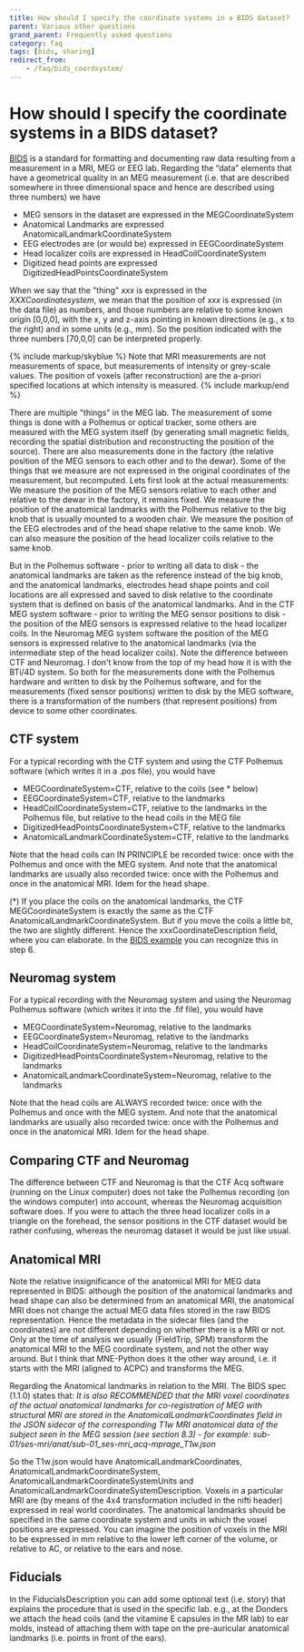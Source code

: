 ```yaml
---
title: How should I specify the coordinate systems in a BIDS dataset?
parent: Various other questions
grand_parent: Frequently asked questions
category: faq
tags: [bids, sharing]
redirect_from:
    - /faq/bids_coordsystem/
---
```


# How should I specify the coordinate systems in a BIDS dataset?

[BIDS](http://bids.neuroimaging.io) is a standard for formatting and documenting raw data resulting from a measurement in a MRI, MEG or EEG lab. Regarding the “data” elements that have a geometrical quality in an MEG measurement (i.e. that are described somewhere in three dimensional space and hence are described using three numbers) we have

- MEG sensors in the dataset are expressed in the MEGCoordinateSystem
- Anatomical Landmarks are expressed AnatomicalLandmarkCoordinateSystem
- EEG electrodes are (or would be) expressed in EEGCoordinateSystem
- Head localizer coils are expressed in HeadCoilCoordinateSystem
- Digitized head points are expressed DigitizedHeadPointsCoordinateSystem

When we say that the "thing" _xxx_ is expressed in the _XXXCoordinatesystem_, we mean that the position of _xxx_ is expressed (in the data file) as numbers, and those numbers are relative to some known origin [0,0,0], with the x, y and z-axis pointing in known directions (e.g., x to the right) and in some units (e.g., mm). So the position indicated with the three numbers [70,0,0] can be interpreted properly.

{% include markup/skyblue %}
Note that MRI measurements are not measurements of space, but measurements of intensity or grey-scale values. The position of voxels (after reconstruction) are the a-priori specified locations at which intensity is measured.
{% include markup/end %}

There are multiple "things" in the MEG lab. The measurement of some things is done with a Polhemus or optical tracker, some others are measured with the MEG system itself (by generating small magnetic fields, recording the spatial distribution and reconstructing the position of the source). There are also measurements done in the factory (the relative position of the MEG sensors to each other and to the dewar). Some of the things that we measure are not expressed in the original coordinates of the measurement, but recomputed. Lets first look at the actual measurements: We measure the position of the MEG sensors relative to each other and relative to the dewar in the factory, it remains fixed. We measure the position of the anatomical landmarks with the Polhemus relative to the big knob that is usually mounted to a wooden chair. We measure the position of the EEG electrodes and of the head shape relative to the same knob. We can also measure the position of the head localizer coils relative to the same knob.

But in the Polhemus software - prior to writing all data to disk - the anatomical landmarks are taken as the reference instead of the big knob, and the anatomical landmarks, electrodes head shape points and coil locations are all expressed and saved to disk relative to the coordinate system that is defined on basis of the anatomical landmarks. And in the CTF MEG system software - prior to writing the MEG sensor positions to disk - the position of the MEG sensors is expressed relative to the head localizer coils. In the Neuromag MEG system software the position of the MEG sensors is expressed relative to the anatomical landmarks (via the intermediate step of the head localizer coils). Note the difference between CTF and Neuromag. I don't know from the top of my head how it is with the BTi/4D system. So both for the measurements done with the Polhemus hardware and written to disk by the Polhemus software, and for the measurements (fixed sensor positions) written to disk by the MEG software, there is a transformation of the numbers (that represent positions) from device to some other coordinates.

## CTF system

For a typical recording with the CTF system and using the CTF Polhemus software (which writes it in a .pos file), you would have

- MEGCoordinateSystem=CTF, relative to the coils (see \* below)
- EEGCoordinateSystem=CTF, relative to the landmarks
- HeadCoilCoordinateSystem=CTF, relative to the landmarks in the Polhemus file, but relative to the head coils in the MEG file
- DigitizedHeadPointsCoordinateSystem=CTF, relative to the landmarks
- AnatomicalLandmarkCoordinateSystem=CTF, relative to the landmarks

Note that the head coils can IN PRINCIPLE be recorded twice: once with the Polhemus and once with the MEG system. And note that the anatomical landmarks are usually also recorded twice: once with the Polhemus and once in the anatomical MRI. Idem for the head shape.

(\*) If you place the coils on the anatomical landmarks, the CTF MEGCoordinateSystem is exactly the same as the CTF AnatomicalLandmarkCoordinateSystem. But if you move the coils a little bit, the two are slightly different. Hence the xxxCoordinateDescription field, where you can elaborate. In the [BIDS example](/example/bids_mous) you can recognize this in step 6.

## Neuromag system

For a typical recording with the Neuromag system and using the Neuromag Polhemus software (which writes it into the .fif file), you would have

- MEGCoordinateSystem=Neuromag, relative to the landmarks
- EEGCoordinateSystem=Neuromag, relative to the landmarks
- HeadCoilCoordinateSystem=Neuromag, relative to the landmarks
- DigitizedHeadPointsCoordinateSystem=Neuromag, relative to the landmarks
- AnatomicalLandmarkCoordinateSystem=Neuromag, relative to the landmarks

Note that the head coils are ALWAYS recorded twice: once with the Polhemus and once with the MEG system. And note that the anatomical landmarks are usually also recorded twice: once with the Polhemus and once in the anatomical MRI. Idem for the head shape.

## Comparing CTF and Neuromag

The difference between CTF and Neuromag is that the CTF Acq software (running on the Linux computer) does not take the Polhemus recording (on the windows computer) into account, whereas the Neuromag acquisition software does. If you were to attach the three head localizer coils in a triangle on the forehead, the sensor positions in the CTF dataset would be rather confusing, whereas the neuromag dataset it would be just like usual.

## Anatomical MRI

Note the relative insignificance of the anatomical MRI for MEG data represented in BIDS: although the position of the anatomical landmarks and head shape can also be determined from an anatomical MRI, the anatomical MRI does not change the actual MEG data files stored in the raw BIDS representation. Hence the metadata in the sidecar files (and the coordinates) are not different depending on whether there is a MRI or not. Only at the time of analysis we usually (FieldTrip, SPM) transform the anatomical MRI to the MEG coordinate system, and not the other way around. But I think that MNE-Python does it the other way around, i.e. it starts with the MRI (aligned to ACPC) and transforms the MEG.

Regarding the Anatomical landmarks in relation to the MRI. The BIDS spec (1.1.0) states that: _It is also RECOMMENDED that the MRI voxel coordinates of the actual anatomical landmarks for co-registration of MEG with structural MRI are stored in the AnatomicalLandmarkCoordinates field in the JSON sidecar of the corresponding T1w MRI anatomical data of the subject seen in the MEG session (see section 8.3) - for example: sub-01/ses-mri/anat/sub-01_ses-mri_acq-mprage_T1w.json_

So the T1w.json would have AnatomicalLandmarkCoordinates, AnatomicalLandmarkCoordinateSystem, AnatomicalLandmarkCoordinateSystemUnits and AnatomicalLandmarkCoordinateSystemDescription. Voxels in a particular MRI are (by means of the 4x4 transformation included in the nifti header) expressed in real world coordinates. The anatomical landmarks should be specified in the same coordinate system and units in which the voxel positions are expressed. You can imagine the position of voxels in the MRI to be expressed in mm relative to the lower left corner of the volume, or relative to AC, or relative to the ears and nose.

## Fiducials

In the FiducialsDescription you can add some optional text (i.e. story) that explains the procedure that is used in the specific lab. e.g., at the Donders we attach the head coils (and the vitamine E capsules in the MR lab) to ear molds, instead of attaching them with tape on the pre-auricular anatomical landmarks (i.e. points in front of the ears).
